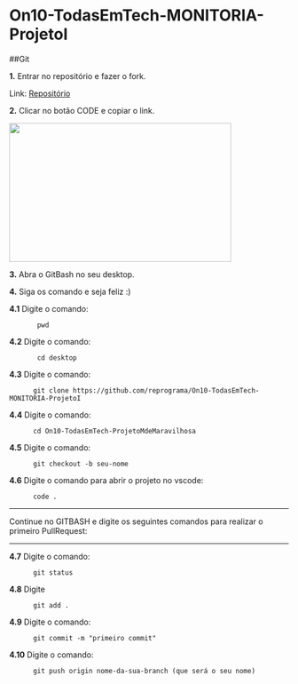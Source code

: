 # On10-TodasEmTech-MONITORIA-ProjetoI

##Git

**1.** Entrar no repositório e fazer o fork.

   Link: [Repositório](https://github.com/reprograma/On10-TodasEmTech-MONITORIA-ProjetoI)

**2.** Clicar no botão CODE e copiar o link.


<img src="https://i.ibb.co/1J2MF22/git-fork.png" width="400" height="250" >

     
**3.** Abra o GitBash no seu desktop.
   
**4.** Siga os comando e seja feliz :)

   **4.1**  Digite o comando:
 ``` 
        pwd
 ```

   **4.2**  Digite o comando:
 ```
        cd desktop
 ```

   **4.3** Digite o comando:
 ```
       git clone https://github.com/reprograma/On10-TodasEmTech-MONITORIA-ProjetoI 
 ```

   **4.4** Digite o comando:
 ```
       cd On10-TodasEmTech-ProjetoMdeMaravilhosa
 ```

   **4.5** Digite o comando:
 ```
       git checkout -b seu-nome
 ```

   **4.6** Digite o comando para abrir o projeto no vscode:
 ```
       code . 
 ```
___________________________________________________________________________________________________________

   Continue no GITBASH e digite os seguintes comandos para realizar o primeiro PullRequest:
___________________________________________________________________________________________________________

**4.7** Digite o comando: 
 ```
       git status
 ```

 **4.8** Digite 
 ```
       git add .
 ```

 **4.9** Digite o comando:
 ```
       git commit -m "primeiro commit"
 ```

 **4.10** Digite o comando:
 ```
       git push origin nome-da-sua-branch (que será o seu nome)
 ```

